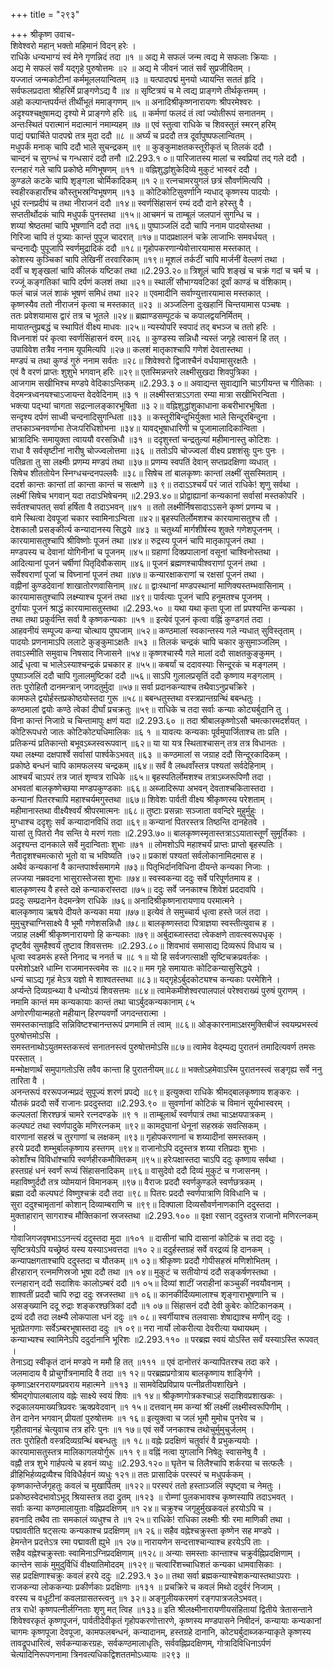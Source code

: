 +++
title = "२९३"

+++
श्रीकृष्ण उवाच-  
शिवेश्वरो महान् भक्तो महिमानं विदन् हरेः ।  
राधिके धन्यभाग्यं स्वं मेने गृणन्निदं तदा ॥१ ॥
अद्य मे सफलं जन्म त्वद्य मे सफलाः क्रियाः ।  
अद्य मे सफलं सर्वं यद्गृहे पुरुषोत्तमः ॥२ ॥
अद्य मे जीवनं जातं सर्वं सुप्रजीवितम् ।  
यज्जातं जन्मकोटीनां कर्ममूललयान्वितम् ॥३ ॥
यत्पादपद्मं मुनयो ध्यायन्ति सततं हृदि ।  
सर्वफलप्रदाता श्रीहरिर्मे प्राङ्गणेऽद्य वै ॥४ ॥
सृष्टित्रयं च मे त्वद्य प्राङ्गणे तीर्थकृत्तमम् ।  
अहो कल्पान्तपर्यन्तं तीर्थीभूतं ममाङ्गणम् ॥५ ॥
अनादिश्रीकृष्णनारायणः श्रीपरमेश्वरः ।  
अदृश्यश्चक्षुषामद्य दृश्यो मे प्राङ्गणे हरिः ॥६ ॥
कर्मणां फलदं तं त्वां ज्योतीरूपं सनातनम् ।  
अन्तःस्थितं परात्मानं मदात्मानं नमाम्यहम् ॥७ ॥
एवं स्तुत्वा राधिके च शिवस्तुतं स्मरन् हरिम्  
पाद्यं पद्मार्चिते पादपद्मे तत्र मुदा ददौ ॥८ ॥
अर्घ्यं च प्रददौ तत्र दूर्वापुष्पफलान्वितम् ।  
मधुपर्कं मनाक् चापि ददौ भाले सुचन्द्रकम् ॥९ ॥
कुङ्कुमाक्षतकस्तूरीकृतं च् तिलकं ददौ ।  
चान्दनं च सुगन्धं च गन्धसारं ददौ तनौ ॥2.293.१ ०॥
पारिजातस्य मालां च स्वप्रियां तद् गले ददौ ।  
रत्नहारं गले चापि प्रकोष्ठे मणिभूषणम् ॥११ ॥
वह्निशुद्धांशुकेदिव्ये मुकुटं भास्वरं ददौ ।  
कुण्डले कटके चापि शृङ्गला चोर्मिकादिकम् ॥१ २॥
रत्नचामरयुगलं छत्रं सौवर्णमित्यपि ।  
स्वहीरकहाराँश्च कौस्तुभस्रग्विभूषणम् ॥१३ ॥
कोटिकोटिसुवर्णानि न्यधाद् कृष्णस्य पादयोः ।  
धूपं रत्नप्रदीपं च तथा नीराजनं ददौ ॥१४॥
स्वर्णसिंहासनं रम्यं ददौ दाने हरेस्तु वै ।  
सप्ततीर्थोदकं चापि मधुपर्कं पुनस्तथा ॥१५॥
आचमनं च ताम्बूलं जलपानं सुगन्धि च ।  
शय्यां श्रेष्ठतमां चापि भूषणानि ददौ तदा ॥१६॥
पुष्पाञ्जलिं ददौ चापि ननाम पादयोस्तथा ।  
गिरिजा चापि तं पुत्र्याः कान्तं पुपूज चादरात् ॥१७॥
पादप्रक्षालनं चक्रे लाजाभिः समवर्धयत् ।  
चन्दनाद्यैः पुपूजापि स्वर्णमुद्रादिकं ददौ ॥१८॥
गृहोपकरणान्येवोत्तारयामास मस्तकात् ।  
कोशस्य कुञ्चिकां चापि लेखिनीं तरवारिकाम् ॥१९॥
मूशलं तर्कटीं चापि मार्जनीं वेल्लणं तथा ।  
दर्वीं च शृङ्खलां चापि कीलकं यष्टिकां तथा ॥2.293.२०॥
त्रिशूलं चापि शङ्खं च चक्रं गदां च चर्म च ।  
रज्जूं कङ्गतिकां चापि दर्पणं कलशं तथा ॥२१॥
स्थालीं सौभाग्यवटिकां दूर्वां काण्डं च वंशिकाम्।  
फलं चान्नं जलं शाकं भूषणं समिधं तथा ॥२२ ॥
एवमादीनि सर्वाण्युत्तारयामास मस्तकात् ।  
कृष्णस्यैव ततो नीराजनं कृत्वा च मस्तकात् ॥२३ ॥
अञ्जलिना दुःखहानिं चिन्तयामास पञ्चषः ।  
ततः प्रवेशयामास द्वारं तत्र च भूतले ॥२४॥
ब्रह्माण्डसम्पूटकं च कपालद्वयनिर्मितम् ।  
मायातन्तुप्रबद्धं च स्थापितं वीक्ष्य माधवः ॥२५॥
न्यस्योपरि स्वपादं तद् बभञ्ज च ततो हरिः ।  
विध्ननाशं परं कृत्वा स्वर्णसिंहासनं वरम् ॥२६ ॥
कुण्डस्य सन्निधौ न्यस्तं जगृहे त्वासनं हि तत् ।  
उपाविवेश तत्रैव ननाम यूपमित्यपि ॥२७॥
कलशं मातृकाश्चापि गणेशं देवतास्तथा ।  
मण्डपं च तथा कुण्डं गुरुं ननाम सर्वतः ॥२८॥
शिवेश्वरो द्विजाश्चैनं वर्धयामासुरक्षतैः ।  
एवं वै वरणं प्राप्तः शुशुभे भगवान् हरिः ॥२९॥
एतस्मिन्नन्तरे लक्ष्मीसुखदा शिवपुत्रिका ।  
आजगाम सखीभिश्च मण्डपे वेदिकाऽन्तिकम् ॥2.293.३ ०॥
अवाद्यन्त सुवाद्यानि चाऽगीयन्त च गीतिकाः ।  
वेदमन्त्रध्वनयश्चाऽजायन्त वेदवेदिनाम् ॥३ १ ॥
लक्ष्मीस्तत्राऽऽगता रम्या मात्रा सखीभिरन्विता ।  
भक्त्या पद्भ्यां चागता सद्रत्नालङ्कारभूषिता ॥३ २॥
वह्निशुद्धांशुकाधाना कबरीभारभूषिता ।  
सन्दृश्य दर्पणं साध्वी चन्दनादिसुगन्धिता ॥३३ ॥
कस्तूरीबिन्दुभिर्युक्ता भाले सिन्दूरबिन्दुना ।  
तप्तकाञ्चनवर्णाभा तेजःपरिधिशोभना ॥३४॥
यावद्भूषाधारिणी च पूजामालादिकान्विता ।  
भ्रात्रादिभिः समायुक्ता त्वाययौ वरसन्निधौ ॥३१ ॥
ददृशुस्तां चन्द्रतुल्यां महीमानास्तु कोटिशः ।  
राधा वै सर्वसृष्टीनां नारीषु चोज्ज्वलोत्तमा ॥३६ ॥
ततोऽपि चोज्ज्वलां वीक्ष्य प्रशशंसुः पुनः पुनः ।  
पतिव्रता तु सा लक्ष्मीः प्रणम्य मण्डपं तथा ॥३७॥
प्रणम्य स्वपतिं देवान् सप्तप्रदक्षिणा व्यधात् ।  
सिषेच शीततोयेन स्निग्धचन्दनपल्लवैः ॥३८॥
सिषेच तां बालकृष्णः कान्तां लक्ष्मीं सुसस्मिताम् ।  
ददर्श कान्तः कान्तां तां कान्ता कान्तं च सत्क्षणे ॥३ ९॥
तदाऽऽश्चर्यं परं जातं राधिके! शृणु सर्वथा ।  
लक्ष्मीं सिषेच भगवान् यदा तदाऽभिषेचनम् ॥2.293.४०॥
प्रोद्वाह्यानां कन्यकानां सर्वासां मस्तकोपरि ।  
सर्वतश्चापतत् सर्वा हर्षिता वै तदाऽभवन् ॥४१ ॥
ततो लक्ष्मीर्निषसादाऽऽसने कृष्णं प्रणम्य च ।  
वामे स्थित्वा देवपूजां चकार स्वामिनाऽन्विता ॥४२॥
बृहस्पतिर्लोमशश्च कारयामासतुश्च तौ ।  
देशकालौ प्रसङ्कीर्त्य कन्यादानस्य सिद्धये ॥४३ ॥
चतुर्थ्यां मार्गशीर्षस्य शुक्ले गणेशपूजनम् ।  
कारयामासतुश्चापि श्रीविष्णोः पूजनं तथा ॥४४॥
रुद्रस्य पूजनं चापि मातृकापूजनं तथा ।  
मण्डपस्य च देवानां योगिनीनां च पूजनम् ॥४५॥
ग्रहाणां दिक्प्रपालानां वसूनां चाश्विनोस्तथा ।  
आदित्यानां पूजनं चर्षीणां पितृदिवौकसाम् ॥४६॥
पूजनं ब्रह्मणश्चापीश्वराणां पूजनं तथा ।  
सर्वेश्वराणां पूजां च विघ्नानां पूजनं तथा ॥४७॥
कन्यारक्षाकराणां च रक्षसां पूजनं तथा ।  
वह्नीनां कुण्डदेवानां शाखातोरणवासिनाम् ॥४८॥
द्वाःस्थानां मण्डपस्थानां माणिक्यस्तम्भवासिनाम् ।  
कारयामासतुश्चापि लक्ष्म्याश्च पूजनं तथा ॥४९॥
पार्वत्याः पूजनं चापि हनूमतश्च पूजनम् ।  
दुर्गायाः पूजनं श्राद्धं कारयामासतुस्तथा ॥2.293.५० ॥
यथा यथा कृता पूजा तां प्रपश्यन्ति कन्यका ।  
तथा तथा प्रकुर्वन्ति सर्वा वै कृष्णकन्यकाः ॥५१ ॥
इत्येवं पूजनं कृत्वा वह्निं कुण्डगतं तदा ।  
आहवनीयं सम्पूज्य कन्या चोत्थाय पुष्पजाम् ॥५२॥
कण्ठमालां स्वकान्तस्य गले न्यधात् सुविस्तृताम् ।  
पादयोः प्रणनामाऽपि ललाटे कुङ्कुमाऽक्षतैः ॥५३ ॥
तिलकं चन्द्रकं चापि चकार कुसुमाञ्जलिम् ।  
तवाऽस्मीति समुवाच निषसाद निजासने ॥५४॥
कृष्णश्चास्यै गले मालां ददौ साक्षतकुङ्कुमम् ।  
आर्द्रं धृत्वा च भालेऽस्याश्चन्द्रकं प्रचकार ह ॥५५॥
कबर्यां च ददावस्याः सिन्दूरकं च मङ्गलम् ।  
पुष्पाञ्जलिं ददौ चापि गुलालमुष्टिकां ददौ ॥५६॥
साऽपि गुलालप्रसृतिं ददौ कृष्णाय मङ्गलाम् ।  
ततः पुरोहितौ दानमन्त्रान् जगदतुर्मुदा ॥५७॥
सर्वा प्रदानकन्याश्च तथैवाऽनुप्रचक्रिरे ।  
कामफले द्वयोर्हस्तप्रकोष्ठयोस्तदा गुरू ॥५८॥
बबन्धतुस्तथा वस्त्रप्रान्तग्रन्थिं बबन्धतुः ।  
कण्ठमालां द्वयोः कण्ठे त्वेकां दीर्घां प्रचक्रतुः ॥५९॥
राधिके च तदा सर्वाः कन्याः कोट्यर्बुदानि तु ।  
विना कान्तं निजाग्रे च चिन्तामापुः क्षणं यदा ॥2.293.६० ॥
तदा श्रीबालकृष्णोऽसौ चमत्कारमदर्शयत् ।  
कोटिरूपधरो जातः कोटिकोट्यधिमालिकः ॥६ १ ॥
यावत्यः कन्यकाः पूर्वमुपार्जिताश्च ताः प्रति ।  
प्रतिकन्यं प्रतिकान्तो बभूवऽब्जस्वरूपवान् ॥६२॥
या या यत्र स्थिताश्चासन् तत्र तत्र विधानतः ।  
यथा लक्ष्म्या दक्षपार्श्वे सर्वासां पार्श्वकेऽभवत् ॥६३ ॥
कण्ठमालां स जग्राह ददौ सिन्दूरकादिकम् ।  
प्रकोष्ठे बन्धनं चापि कामफलस्य चन्द्रकम् ॥६४॥
सर्वं वै लब्धवाँस्तत्र पश्यतां सर्वदेहिनाम् ।  
आश्चर्यं चाऽपरं तत्र जातं शृण्वत्र राधिके ॥६५॥
बृहस्पतिर्लोमशश्च तत्राऽब्जरूपिणौ तदा ।  
अभवतां बालकृष्णेच्छया मण्डपकुण्डकाः ॥६६॥
अब्जादिरूपा अभवन् देवताश्चकितास्तदा ।  
कन्यानां पितरश्चापि महाश्चर्यमगुस्तथा ॥६७॥
शिवेशः पार्वती वीक्ष्य श्रीकृष्णस्य परेशताम् ।  
महीमानास्तथा वीक्ष्यैश्वर्यं श्रीपरमात्मनः ॥६८॥
तुष्टाः प्रसन्नाः सञ्जाता ववन्दिरे मुहुर्मुहुः ।  
मुग्धाश्च ददृशुः सर्वं कन्यादानविधिं तदा ॥६९॥
कन्यानां पितरस्तत्र तिष्ठन्ति दानहेतवे ।  
यासां तु पितरो नैव सन्ति ये मरणं गताः ॥2.293.७०॥
बालकृष्णस्मृतास्तत्राऽऽयातास्तूर्णं सुमूर्तिकाः ।  
अदृश्यन्त दानकाले सर्वे मुदान्विताः शुभाः ॥७१ ॥
लोमशोऽपि महाश्चर्यं प्राप्तः प्राप्तो बृहस्पतिः ।  
नैतादृशश्चमत्कारो भूतो वा च भविष्यति ।७२॥
प्रकाशं पश्यतां सर्वलोकानामिदमास ह ।  
अथैवं कन्यकानां वै कान्तपार्श्वसमागमे ॥७३॥
पितृभिर्दानविधिना दीयन्ते कन्यका निजाः ।  
लज्जया नम्रवदना भासुरास्तेजसा शुभाः ॥७४॥
स्वस्वकन्या ददुः सर्वे परिपूर्णतमाय ह ।  
बालकृष्णस्य वै हस्ते दक्षे कन्याकरांस्तदा ॥७५॥
ददुः सर्वे जनकाश्च शिवेशं प्रददावपि ।  
प्रददुः सम्प्रदानेन वेदमन्त्रेण राधिके ॥७६॥
अनादिश्रीकृष्णनारायणाय परमात्मने ।  
बालकृष्णाय ऋषये दीयते कन्यका मया ॥७७॥
इत्येवं ते समुच्चार्य धृत्वा हस्ते जलं तदा ।  
मुमुचुश्चाग्निसाक्ष्ये वै भूमौ गणेशसन्निधौ ॥७८॥
बालकृष्णस्तदा पित्राज्ञया स्वस्तीत्युवाच ह ।  
जग्राह लक्ष्मीं श्रीकृष्णनारायणो हि कन्यकाः ॥७९॥
अर्बुदाब्जास्तदा त्वेकक्षणे तावत्स्वरूपधृक् ।  
दृष्ट्वैवं सुमहैश्वर्यं तुष्टाव शिवसत्तमः ॥2.293.८०॥
शिवभावं समासाद्य दिव्यरूपं विधाय च ।  
धृत्वा स्वडमरूं हस्ते निनाद च ननर्त च ॥८ १॥
यो हि सर्वजगत्साक्षी सृष्टिचक्रप्रवर्तकः ।  
परमेशोऽक्षरे धाम्नि राजमानस्त्वमेव सः ॥८२॥
मम गृहे समायातः कोटिकन्यासुसिद्धये ।  
धन्यं चाऽद्य गृहं मेऽत्र यज्ञो मे शाश्वतस्तथा ॥८३॥
यद्गृहेऽर्बुदकोट्यश्च कन्यकाः परमेशिने ।  
अर्प्यन्ते दिव्यग्रन्थ्या वै धन्योऽयं शिवसत्तमः ॥८४॥
त्वामेकमीशेश्वरपालपालं परेश्वराख्यं पुरुषं पुराणम् ।  
नमामि कान्तं मम कन्यकायाः कान्तं तथा चाऽर्बुदकन्यकानाम् ८५  
अणोरणीयान्महतो महीयान् हिरण्यवर्णो जगदन्तरात्मा ।  
समस्तकान्ताहृदि सन्निविष्टश्चानन्तरूपं प्रणमामि तं त्वाम् ॥८६॥
ओङ्कारनामाऽक्षरमुक्तिबीजं स्वयम्प्रभस्त्वं पुरुषोत्तमोऽसि ।  
समस्तनाथोऽयुतमस्तकस्त्वं सनातनस्त्वं पुरुषोत्तमोऽसि॥८७॥
त्वामेव वेद्म्यद्य पुरातनं तमादित्यवर्ण तमसः परस्तात् ।  
मन्मोक्षणार्थं समुपागतोऽसि तवैव कान्ता हि पुरातनीयम्॥८८॥
भक्तोऽहमेवाऽस्मि पुरातनस्त्वं सङ्गृह्य सर्वे ननु तारिता वै ।  
अनन्तरूपं वररूपजन्मप्रदं सुपूज्यं शरणं प्रपद्ये ॥८९॥
इत्युक्त्वा राधिके श्रीमद्बालकृष्णाय शङ्करः ।  
यौतकं प्रददौ सर्वे राजानः प्रददुस्तदा ॥2.293.९० ॥
सुवर्णानां कोटिकं च विमानं सूर्यभास्वरम् ।  
कल्पलतां शिरश्छत्रं चामरे रत्नदण्डके ॥९ १ ॥
ताम्बूलार्थं स्वर्णपात्रं तथा चाऽक्षयपात्रकम् ।  
कल्पघटं तथा स्वर्णपादुके मणिरत्नकम् ॥९२॥
कामदुघानां धेनूनां सहस्रकं सवत्सिकम् ।  
वारणानां सहस्रं च तुरगाणां च लक्षकम् ॥९३॥
गृहोपकरणानां च शय्यादीनां समस्तकम् ।  
हरये प्रददौ शम्भुर्बालकृष्णाय हस्तगम् ॥९४॥
राजानोऽपि ददुस्तत्र शय्या रतिप्रदाः शुभाः ।  
कोशाँश्च विविधांश्चापि स्वर्णहीरकमौक्तिकम् ॥९५॥
हरेःपक्षास्तदा चाऽपि ददुः कृष्णाय सर्वथा ।  
हस्तग्रहं धनं स्वर्णं रूप्यं सिंहासनादिकम् ॥९६॥
वासुदेवो ददौ दिव्यं मुकुटं च गजासनम् ।  
महाविष्णुर्ददौ तत्र व्योमयानं विमानकम् ॥९७॥
वैराजः प्रददौ स्वर्णकुण्डले स्वर्णछत्रकम् ।  
ब्रह्मा ददौ कल्पघटं विष्णुश्चक्रं ददौ तदा ॥९८॥
पितरः प्रददौ स्वर्णपात्राणि विविधानि च ।  
सुरा ददुश्चामृतानां कोशान् दिव्याम्बराणि च ॥९९॥
दिक्पाला दिव्यसौवर्णनाणकानि ददुस्तदा ।  
मुक्ताहारान् सागराश्च मौक्तिकानां स्रजस्तथा ॥2.293.१०० ॥
वृक्षा रसान् ददुस्तत्र राजानो मणिरत्नकम् ।  
गोवाजिगजवृषभाऽऽनन्त्यं ददुस्तदा मुदा ॥१०१ ॥
दासीनां चापि दासानां कोटिकं च तदा ददुः ।  
सृष्टित्रयेऽपि यच्छ्रेष्ठं यस्य यस्याऽभवत्तदा ॥१० २॥
ददुर्हस्तग्रहं सर्वे वरद्रव्यं हि दानकम् ।  
कन्यापक्षगताश्चापि ददुस्तदा च यौतकम् ॥१ ०३॥
श्रीकृष्णः प्रददौ गोपीसहस्रं मणिशोभितम् ।  
हीरहारान् रत्नमणिस्रजो भूषा ददौ तथा ॥१ ०४॥
मुकुटं च सतीयोग्यं ददौ सङ्कर्षणस्तथा ।  
रत्नहारान् ददौ सदाशिवः कालोऽम्बरं ददौ ॥१ ०५॥
दिव्यां शाटीं जराहीनां कञ्चुकीं नवयौवनाम् ।  
शाश्वतीं प्रददौ चापि रुद्रा ददुः स्रजस्तथा ॥१ ०६॥
कानकीर्दिव्यमालाश्च शृङ्गाराभूषणानि च ।  
असङ्ख्यानि ददू रुद्राः शङ्करश्छत्रिकां ददौ ॥१ ०७॥
सिंहासनं ददौ देवी कुबेरः कोटिकानकम् ।  
द्रव्यं ददौ तदा लक्ष्म्यै लोकपाला धनं ददुः ॥१ ०८॥
स्वर्गीयाश्च तलवासाः शेषाद्याश्च मणीन् ददुः ।  
भूतप्रेतगणाः सर्वेऽम्बरभूषास्तदा ददुः ॥१ ०९॥
नरा नार्यो लोकरीत्या देवरीत्या यथायथम् ।  
कन्याभ्यश्च स्वामिनेऽपि ददुर्दानानि भूरिशः ॥2.293.११० ॥
परब्रह्म स्वयं योऽस्ति सर्वं यस्याऽस्ति रूपवत् ।  
तेनाऽद्य स्वीकृतं दानं मण्डपे न ममौ हि तत् ॥१११ ॥
एवं दानोत्तरं कन्यापितरश्च तदा करे ।  
जलमादाय वै प्रोचुर्गोत्रनामादि वै तदा ॥१ १२॥
परब्रह्मप्रगोत्राय बालकृष्णाय शार्ङ्गिणे ।  
कृष्णाऽक्षरनरायणप्रवराय महात्मने ॥११३ ॥
सामवेदिप्रविप्राय पत्नीव्रतीयशाखिने ।  
श्रीमद्गोपालबालाय वह्नेः साक्ष्ये स्वयं शिवः ॥१ १४॥
श्रीकृष्णगोत्रकश्चाऽहं सदाशिवप्रशाखकः ।  
रुद्रकालयमाख्यत्रिप्रवरः ऋक्प्रवेदवान् ॥१ १५॥
दत्तवान् मम कन्यां श्रीं लक्ष्मीं लक्ष्मीस्वरूपिणीम् ।  
तेन दानेन भगवान् प्रीयतां पुरुषोत्तमः ॥१ १६॥
इत्युक्त्वा च जलं भूमौ मुमोच पुनरेव च ।  
गृहीतवानहं चेत्युवाच तत्र हरिः पुनः ॥१ १७॥
एवं सर्वे जनकाश्च तथोचुर्मुमुचुर्जलम् ।  
ततः पुरोहितौ वस्त्रदिव्यग्रन्थिं बबन्धतुः ॥१ १८॥
वह्नेः प्रदक्षिणं चतुर्वारं वै प्रभुकन्ययोः ।  
कारयामासतुस्तत्र मालिकागलयोर्गुरू ॥११ ९॥
वह्निं नत्वा युगलानि निषेदुः स्वासनेषु वै ।  
वह्नौ तत्र शुभे गार्हपत्ये च हवनं व्यधुः ॥2.293.१२०॥
घृतेन च तिलैश्चापि शर्करया च सत्फलैः ।  
व्रीहिभिर्हव्यद्रव्यैश्च विविधैर्हवनं व्यधुः १२१॥
ततः प्रासादिकं परस्परं च मधुपर्ककम् ।  
कृष्णकान्तेर्जगृहतुः कवलं च मुखार्पितम् ॥१२२॥
परस्परं ततो हस्ताञ्जलिं स्पृष्ट्वा च नेमतुः ।  
प्रकोष्ठस्वेदभावोऽभूद् श्रियास्तत्र तदा द्रुतम् ॥१२३ ॥
रोम्णां पुलकभावश्च कृष्णस्यापि तदाऽभवत् ।  
सर्वाः कन्या कण्ठमालायुताः वह्निप्रदक्षिणम् ॥१ २४॥
चक्रुश्च जगृहुर्मुखकवलं हरयोऽपि च ।  
हवनादि तथैव ताः समकालं व्यधुश्च ते ॥१ २५॥
राधिके! राधिका लक्ष्मीः श्रीः रमा माणिकी तथा ।  
पद्मावतीति षट्सत्यः कन्यकाश्च प्रदक्षिणम् ॥१ २६॥
सहैव वह्नेश्चक्रुस्ता कृष्णेन सह मण्डपे ।  
हेमन्तेन प्रदत्तेऽत्र रमा पद्मावती ह्युभे ॥१ २७॥
नारायणेन सन्दत्ताश्चान्याश्च हरयेऽपि ताः ।  
सहैव वह्नेश्चक्रुस्ताः स्वामिनाऽग्निप्रदक्षिणाम् ॥१२८॥
अन्याः समस्ताः कान्ताश्च चक्रुर्वह्निप्रदक्षिणाम् ।  
कान्तेन साकं मुमुदुर्विधिं वीक्ष्यातिमोददम् ॥१२९॥
चत्वारिंशच्चाधिशतं कन्यका धामवासिकाः ।  
सह प्रदक्षिणाश्चक्रुः कवलं हरये ददुः ॥2.293.१ ३०॥
तथा सर्वा ब्रह्मकन्याश्चेशकन्यास्तथाऽपराः ।  
राजकन्या लोककन्याः प्रकीर्णकाः प्रदक्षिणाः ॥१३१ ॥
प्रचक्रिरे च कवलं मिथो ददुर्वरं निजाम् ।  
वरस्य च वधूटीनां कवलग्रासतस्त्वनु ॥१ ३२॥
अङ्गुलीयकरमणं रङ्गपात्रजलेऽभवत्।  
तत्र राधे! कृष्णपत्नीर्लग्निताः शृणु मत् त्विह ॥१३३॥
इति श्रीलक्ष्मीनारायणीयसंहितायां द्वितीये त्रेतासन्ताने शिवेश्वरकृतं कृष्णपूजनं, पार्वतीदेवीकृतं गृहोपकरणोत्तारणे, कृष्णस्य मण्डपासने निषीदनं, कन्यायाः कन्यकानां  
चागमः कृष्णपूजा देवपूजा, कामफलबन्धनं, कन्यादानम्, हस्तग्रहे दानानि, कोट्यर्बुदाब्जकन्याकृते कृष्णस्य तावद्रूपधारित्वं, सर्वकन्याकरग्रहः, सर्वकण्ठमालाधृतिः, सर्ववह्निप्रदक्षिणम्, गोत्रादिविधिनाऽर्पणं चेत्यादिनिरूपणनामा त्रिनवत्यधिकद्विशततमोऽध्यायः ॥२९३ ॥
    
